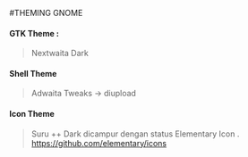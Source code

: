 #THEMING GNOME

#### GTK Theme :
> Nextwaita Dark

#### Shell Theme
> Adwaita Tweaks -> diupload

#### Icon Theme
> Suru ++ Dark dicampur dengan status Elementary Icon . https://github.com/elementary/icons
